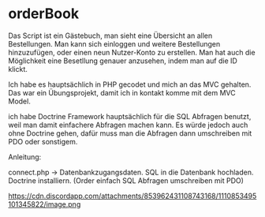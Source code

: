 # orderBook
Das Script ist ein Gästebuch, man sieht eine Übersicht an allen Bestellungen. Man kann sich einloggen und weitere Bestellungen hinzuzufügen, oder einen neun Nutzer-Konto zu erstellen. Man hat auch die Möglichkeit eine Besetllung genauer anzusehen, indem man auf die ID klickt.

Ich habe es hauptsächlich in PHP gecodet und mich an das MVC gehalten. Das war ein Übungsprojekt, damit ich in kontakt komme mit dem MVC Model.

ich habe Doctrine Framework hauptsächlich für die SQL Abfragen benutzt, weil man damit einfachere Abfragen machen kann. Es würde jedoch auch ohne Doctrine gehen, dafür muss man die Abfragen dann umschreiben mit PDO oder sonstigem.

Anleitung:

connect.php -> Datenbankzugangsdaten.
SQL in die Datenbank hochladen.
Doctrine installiern. (Order einfach SQL Abfragen umschreiben mit PDO)

https://cdn.discordapp.com/attachments/853962431108743168/1110853495101345822/image.png
